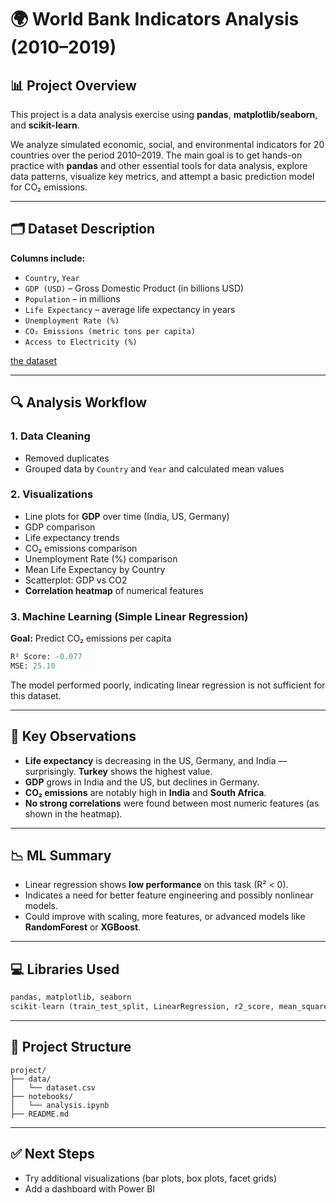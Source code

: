 
# 🌍 World Bank Indicators Analysis (2010–2019)

## 📊 Project Overview

This project is a data analysis exercise using **pandas**, **matplotlib/seaborn**, and **scikit-learn**.

We analyze simulated economic, social, and environmental indicators for 20 countries over the period 2010–2019. The main goal is to get hands-on practice with **pandas** and other essential tools for data analysis, explore data patterns, visualize key metrics, and attempt a basic prediction model for CO₂ emissions.


---

## 🗂️ Dataset Description

**Columns include:**

- `Country`, `Year`
- `GDP (USD)` – Gross Domestic Product (in billions USD)
- `Population` – in millions
- `Life Expectancy` – average life expectancy in years
- `Unemployment Rate (%)`
- `CO₂ Emissions (metric tons per capita)`
- `Access to Electricity (%)`

[the dataset](https://www.kaggle.com/datasets/bhadramohit/world-bank-dataset/discussion/543598)

---

## 🔍 Analysis Workflow

### 1. Data Cleaning
- Removed duplicates
- Grouped data by `Country` and `Year` and calculated mean values

### 2. Visualizations
- Line plots for **GDP** over time (India, US, Germany)
- GDP comparison
- Life expectancy trends
- CO₂ emissions comparison
- Unemployment Rate (%) comparison
-  Mean Life Expectancy by Country
-  Scatterplot: GDP vs CO2
- **Correlation heatmap** of numerical features

### 3. Machine Learning (Simple Linear Regression)
**Goal:** Predict CO₂ emissions per capita

```python
R² Score: -0.077
MSE: 25.10
```

The model performed poorly, indicating linear regression is not sufficient for this dataset.

---

## 📌 Key Observations

- **Life expectancy** is decreasing in the US, Germany, and India — surprisingly. **Turkey** shows the highest value.
- **GDP** grows in India and the US, but declines in Germany.
- **CO₂ emissions** are notably high in **India** and **South Africa**.
- **No strong correlations** were found between most numeric features (as shown in the heatmap).

---

## 📉 ML Summary

- Linear regression shows **low performance** on this task (R² < 0).
- Indicates a need for better feature engineering and possibly nonlinear models.
- Could improve with scaling, more features, or advanced models like **RandomForest** or **XGBoost**.

---

## 💻 Libraries Used

```python
pandas, matplotlib, seaborn
scikit-learn (train_test_split, LinearRegression, r2_score, mean_squared_error)
```

---

## 📁 Project Structure

```
project/
├── data/
│   └── dataset.csv
├── notebooks/
│   └── analysis.ipynb
├── README.md
```

---

## ✅ Next Steps

- Try additional visualizations (bar plots, box plots, facet grids)
- Add a dashboard  with Power BI 
